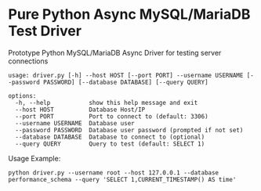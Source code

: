 # Pure Python Async MySQL/MariaDB Test Driver

Prototype Python MySQL/MariaDB Async Driver for testing server connections

```
usage: driver.py [-h] --host HOST [--port PORT] --username USERNAME [--password PASSWORD] [--database DATABASE] [--query QUERY]

options:
  -h, --help           show this help message and exit
  --host HOST          Database Host/IP
  --port PORT          Port to connect to (default: 3306)
  --username USERNAME  Database user
  --password PASSWORD  Database user password (prompted if not set)
  --database DATABASE  Database to connect to (optional)
  --query QUERY        Query to test (default: SELECT 1)

```

Usage Example:

```
python driver.py --username root --host 127.0.0.1 --database performance_schema --query 'SELECT 1,CURRENT_TIMESTAMP() AS time'
```
